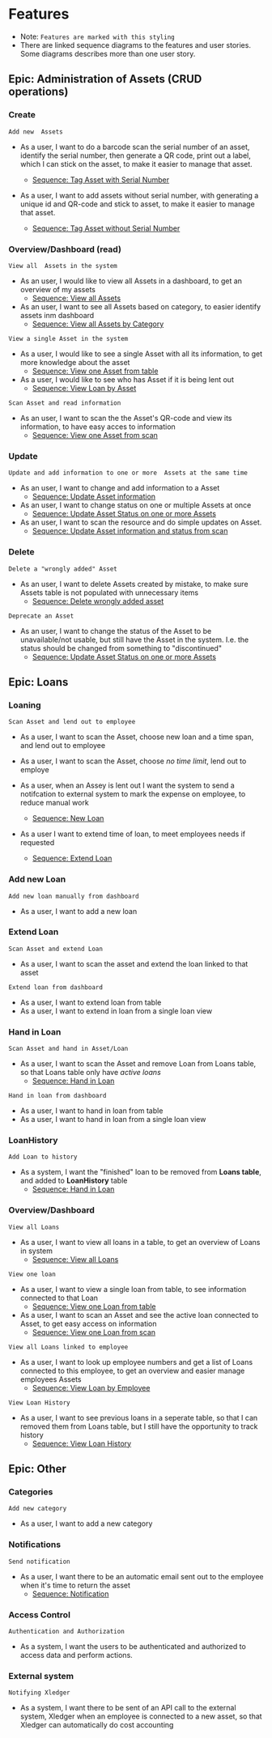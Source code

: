 # Features
- Note: `Features are marked with this styling`
- There are linked sequence diagrams to the features and user stories. Some diagrams describes more than one user story.
## Epic: Administration of  Assets (CRUD operations)


### Create
`Add new  Assets`
-	As a user, I want to do a barcode scan the serial number of an asset, identify the serial number, then generate a QR code, print out a label, which I can stick on the asset, to make it easier to manage that asset. 
    - [Sequence: Tag Asset with Serial Number](./sequence-diagrams/tag-new-asset.md#tag-asset-with-serial-number)
-	As a user, I want to add assets without serial number, with generating a unique id and QR-code and stick to asset, to make it easier to manage that asset. 

    - [Sequence: Tag Asset without Serial Number](./sequence-diagrams/tag-new-asset.md#tag-asset-without-serial-number)


### Overview/Dashboard (read)
`View all  Assets in the system`
- As an user, I would like to view all Assets in a dashboard, to get an overview of my assets
    - [Sequence: View all Assets](./sequence-diagrams/read-asset.md#view-all-assets)
- As an user, I want to see all Assets based on category, to easier identify assets inm dashboard
    - [Sequence: View all Assets by Category](./sequence-diagrams/read-asset.md#view-assets-by-category)

`View a single Asset in the system`
- As a user, I would like to see a single Asset with all its information, to get more knowledge about the asset
    - [Sequence: View one Asset from table](./sequence-diagrams/read-asset.md#view-one-asset-from-table)
- As a user, I would like to see who has Asset if it is being lent out
    - [Sequence: View Loan by Asset](./sequence-diagrams/read-loan.md#view-loan-by-asset-id)


`Scan Asset and read information`
- As an user, I want to scan the the Asset's QR-code and view its information, to have easy acces to information
    - [Sequence: View one Asset from scan](./sequence-diagrams/read-asset.md#view-one-asset-from-scan)




### Update
`Update and add information to one or more  Assets at the same time`
- As an user, I want to change and add information to a Asset
    - [Sequence: Update Asset information](./sequence-diagrams/update-asset.md#update-asset-information)
- As an user, I want to change status on one or multiple Assets at once
    - [Sequence: Update Asset Status on one or more Assets](./sequence-diagrams/update-asset.md#update-asset-status-on-one-or-more-assets)
- As an user, I want to scan the resource and do simple updates on Asset.
    - [Sequence: Update Asset information and status from scan](./sequence-diagrams/update-asset.md#update-asset-information-and-status-from-scan)

### Delete
`Delete a "wrongly added" Asset`
- As an user, I want to delete Assets created by mistake, to make sure Assets table is not populated with unnecessary items
    - [Sequence: Delete wrongly added asset](./sequence-diagrams/delete-asset.md#delete-wrongly-added-asset)

`Deprecate an Asset`
- As an user, I want to change the status of the Asset to be unavailable/not usable, but still have the Asset in the system. I.e. the status should be changed from something to "discontinued"
    - [Sequence: Update Asset Status on one or more Assets](./sequence-diagrams/update-asset.md#update-asset-status-on-one-or-more-assets)

## Epic: Loans

### Loaning
`Scan Asset and lend out to employee`
- As a user, I want to scan the Asset, choose new loan and a time span, and lend out to employee
- As a user, I want to scan the Asset, choose *no time limit*, lend out to employe
- As a user, when an Assey is lent out I want the system to send a notifcation to external system to mark the expense on employee, to reduce manual work
    - [Sequence: New Loan](./sequence-diagrams/loan-actions.md#new-loan)

- As a user I want to extend time of loan, to meet employees needs if requested
    - [Sequence: Extend Loan](./sequence-diagrams/loan-actions.md#extend-loan)

### Add new Loan
`Add new loan manually from dashboard`
- As a user, I want to add a new loan 



### Extend Loan
`Scan Asset and extend Loan`
-	As a user, I want to scan the asset and extend the loan linked to that asset 

`Extend loan from dashboard`
-	As a user, I want to extend loan from table 
-	As a user, I want to extend in loan from a single loan view
### Hand in Loan
`Scan Asset and hand in Asset/Loan`
- As a user, I want to scan the Asset and remove Loan from Loans table, so that Loans table only have *active loans*
    - [Sequence: Hand in Loan](./sequence-diagrams/loan-actions.md#hand-in-loan)

`Hand in loan from dashboard`
-	As a user, I want to hand in loan from table 
-	As a user, I want to hand in loan from a single loan view




### LoanHistory
`Add Loan to history`
- As a system, I want the "finished" loan to be removed from **Loans table**, and added to **LoanHistory** table
    - [Sequence: Hand in Loan](./sequence-diagrams/loan-actions.md#hand-in-loan)


### Overview/Dashboard
`View all Loans`
- As a user, I want to view all loans in a table, to get an overview of Loans in system
    - [Sequence: View all Loans](./sequence-diagrams/read-loan.md#view-all-loans)

`View one loan`
- As a user, I want to view a single loan from table, to see information connected to that Loan
    - [Sequence: View one Loan from table](./sequence-diagrams/read-loan.md#view-one-loan-from-table)
- As a user, I want to scan an Asset and see the active loan connected to Asset, to get easy access on information
    - [Sequence: View one Loan from scan](./sequence-diagrams/read-loan.md#view-one-loan-from-scan)


`View all Loans linked to employee`
- As a  user, I want to look up employee numbers and get a list of Loans connected to this employee, to get an overview and easier manage employees Assets
    - [Sequence: View Loan by Employee](./sequence-diagrams/read-loan.md#view-loan-by-employee-id)

`View Loan History`
- As a user, I want to see previous loans in a seperate table, so that I can removed them from Loans table, but I still have the opportunity to track history
    - [Sequence: View Loan History](./sequence-diagrams/read-loan.md#view-loan-history)

## Epic: Other
### Categories
`Add new category`
-	As a user, I want to add a new category


### Notifications 
`Send notification`
- As a user, I want there to be an automatic email sent out to the employee when it's time to return the asset
    - [Sequence: Notification](./sequence-diagrams/notification.md#notify-employee-when-loan-is-due-to-be-delivered)

### Access Control
`Authentication and Authorization`
-	As a system, I want the users to be authenticated and authorized to access data and perform actions. 


### External system
`Notifying Xledger`
-	As a system, I want there to be sent of an API call to the external system, Xledger when an employee is connected to a new asset, so that Xledger can automatically do cost accounting
